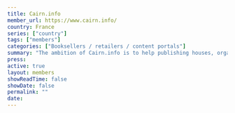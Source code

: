```yaml
---
title: Cairn.info 
member_url: https://www.cairn.info/
country: France
series: ["country"] 
tags: ["members"]
categories: ["Booksellers / retailers / content portals"]
summary: "The ambition of Cairn.info is to help publishing houses, organizations or associations in charge of French-speaking humanities publications to manage the coexistence of paper and digital formats."
press:
active: true
layout: members 
showReadTime: false
showDate: false
permalink: ""
date: 
---
```

